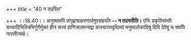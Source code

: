 +++
title = "40 न तदस्ति"

+++
।।18.40।। अनुक्तमपि संगृह्णन्प्रकरणार्थमुपसंहरति **-- न तदस्तीति।** एभिः
प्रकृतिसंभवैः सत्त्वादिभिस्त्रिभिर्गुणैर्मुक्तं हीनं सत्त्वं
प्राणिजातमन्यद्वा यत्स्यात्तत्पृथिव्यां मनुष्यलोकादिषु दिवि देवेषु च
क्वापि नास्तीत्यर्थः।
